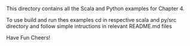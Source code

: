 This directory contains all the Scala and Python examples for Chapter 4.

To use build and run thes examples cd in respective scala and  py/src directory and follow simple
intructions in relevant README.md files

Have Fun
Cheers!
